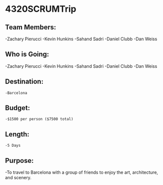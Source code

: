 # 4320SCRUMTrip

## Team Members:
-Zachary Pierucci
-Kevin Hunkins
-Sahand Sadri
-Daniel Clubb
-Dan Weiss

## Who is Going:
-Zachary Pierucci
-Kevin Hunkins
-Sahand Sadri
-Daniel Clubb
-Dan Weiss

## Destination:
	-Barcelona

## Budget:
	-$1500 per person ($7500 total)

## Length:
	-5 Days

## Purpose:
-To travel to Barcelona with a group of friends to enjoy the art, architecture, and scenery.
